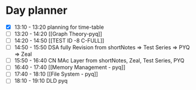 

# Day planner

- [x] 13:10 - 13:20 planning for time-table
- [ ] 13:20 - 14:20 [[Graph Theory-pyq]]
- [ ] 14:20 - 14:50 [[TEST ID -8 C-FULL]] 
- [ ] 14:50 - 15:50 DSA fully Revision from shortNotes => Test Series => PYQ => Zeal 
- [ ] 15:50 - 16:40 CN MAc Layer  from shortNotes, Zeal, Test Series, PYQ
- [ ] 16:40 - 17:40 [[Memory Management - pyq]]
- [ ] 17:40 - 18:10 [[File System - pyq]] 
- [ ] 18:10 - 19:10 DLD pyq